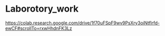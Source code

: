 # Laborotory_work

https://colab.research.google.com/drive/1f70uFSpF9wv9PsXry3oiNtflrfd-ewCF#scrollTo=rxwHhdnFK3Lz
